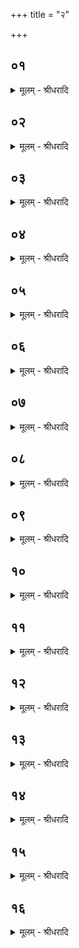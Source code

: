 +++
title = "२"

+++


## ०१
<details><summary>मूलम् - श्रीधरादि</summary>

अ᳘थ स्पृ᳘त ऽउ᳘पदधाति॥  
(त्ये) एतद्वै᳘ प्रजा᳘पतिरेत᳘स्मिन्नात्म᳘नः प्र᳘तिहिते स᳘र्व्वाणि भूता᳘नि ग᳘र्भ्यभवत्ता᳘न्यस्य[[!!]] ग᳘र्भ ऽएव स᳘न्ति पाप्मा᳘ मृत्यु᳘रगृह्णात्॥
</details>

## ०२
<details><summary>मूलम् - श्रीधरादि</summary>

(त्स᳘) स᳘ देवा᳘नब्रवीत्॥  
(द्यु) युष्मा᳘भिः स᳘हेमा᳘नि स᳘र्व्वाणि भूता᳘नि पाप्म᳘नो मृ᳘त्यो᳘ स्पृणवानी᳘ति किं᳘ नस्त᳘तो भविष्यती᳘ति व्वृणीध्वमि᳘त्यब्रवीत्तं᳘ भागो᳘ नो ऽस्त्वित्येके᳘ ऽब्रुवन्ना᳘धिपत्यं नो ऽस्त्वित्ये᳘के स᳘ भागमे᳘केभ्यः कृत्वा ऽऽधिपत्यमे᳘केभ्यः स᳘र्व्वाणि भूता᳘नि पाप्म᳘नो मृत्यो᳘रस्पृणोद्यदस्पृणोत्त᳘स्मात्स्पृ᳘तस्त᳘थै᳘वैतद्य᳘जमानो[[!!]] भागमे᳘केभ्यः कृत्वा᳘ ऽऽधिपत्यमे᳘केभ्यः स᳘र्व्वाणि भूता᳘नि पाप्म᳘नो मृत्यो᳘ स्पृणोति त᳘स्मादु स᳘र्व्वास्वेव᳘ स्पृत᳘ᳫँ᳘ स्पृतमित्य᳘नुवर्तते॥
</details>

## ०३
<details><summary>मूलम् - श्रीधरादि</summary>

(ते ऽग्ने᳘) अग्नि᳘र्भा᳘गो ऽसि॥  
दीक्षा᳘या ऽआ᳘धिपत्यमि᳘ति व्वाग्वै᳘ दी᳘क्षा ऽग्न᳘ये भागं᳘ कृत्वा᳘ व्वाच ऽआ᳘धिपत्यमकरो᳘द्ब्र᳘ह्म स्पृतं᳘ त्रिवृत्स्तो᳘म ऽइ᳘ति ब्र᳘ह्म प्रजा᳘नां त्रिवृ᳘ता स्तो᳘मेन पाप्म᳘नो मृत्यो᳘रस्पृणोत्॥
</details>

## ०४
<details><summary>मूलम् - श्रीधरादि</summary>

(दि᳘) इ᳘न्द्रस्य भा᳘गो ऽसि॥  
व्वि᳘ष्णोरा᳘धिपत्यमिती᳘न्द्राय भागं᳘ कृत्वा व्वि᳘ष्णव ऽआ᳘धिपत्यमकरोत्क्षत्रं᳘ᳫँ᳘ स्पृतं᳘ पञ्चदश स्तो᳘म ऽइ᳘ति क्षत्रं᳘ प्रजा᳘नां पञ्चदशे᳘न स्तो᳘मेन पाप्म᳘नो मृत्यो᳘रस्पृणोत्॥
</details>

## ०५
<details><summary>मूलम् - श्रीधरादि</summary>

(न्नृ) नृच᳘क्षसां भा᳘गो ऽसि॥  
धातुरा᳘धिपत्यमि᳘ति देवा वै᳘ नृच᳘क्षसो देवे᳘भ्यो भागं᳘ कृत्वा᳘ धात्र ऽआ᳘धिपत्यमकरोज्जनि᳘त्रᳫँ᳭ स्पृत᳘ᳫँ᳘ सप्तदश स्तो᳘म ऽइ᳘ति व्विड्वै᳘ जनि᳘त्रं व्वि᳘शं प्रजा᳘नाᳫँ᳭ सप्तदशे᳘न स्तो᳘मेन पाप्म᳘नो मृत्यो᳘रस्पृणोत्॥
</details>

## ०६
<details><summary>मूलम् - श्रीधरादि</summary>

(न्मि) मित्र᳘स्य भा᳘गो ऽसि॥  
व्व᳘रुणस्या᳘धिपत्यमि᳘ति प्राणो वै᳘ मि᳘त्रो ऽपानो व्व᳘रुणः प्राणा᳘य भागं᳘ कृ᳘त्वा ऽपानाया᳘धिपत्यमकरोद्दिवो व्वृ᳘ष्टिर्व्वा᳘त स्पृत᳘ ऽएकविᳫँ᳭श स्तो᳘म ऽइ᳘ति व्वृ᳘ष्टिं च व्वा᳘तं च प्रजा᳘नामेकविᳫँ᳭शे᳘न स्तो᳘मेन पाप्म᳘नो मृत्यो᳘रस्पृणोत्॥
</details>

## ०७
<details><summary>मूलम् - श्रीधरादि</summary>

(द्व᳘) व्व᳘सूनां भा᳘गो ऽसि॥  
रुद्रा᳘णामा᳘धिपत्यमि᳘ति व्व᳘सुभ्यो भागं᳘ कृत्वा᳘[[!!]] रुद्रे᳘भ्य ऽआ᳘धिपत्यमकरोच्च᳘तुष्पात्स्पृतं᳘ चतुर्विᳫँ᳭श स्तो᳘म ऽइ᳘ति च᳘तुष्पात्प्रजा᳘नां चतुर्विᳫँ᳭शे᳘न स्तो᳘मेन पाप्म᳘नो मृत्यो᳘रस्पृणोत्॥
</details>

## ०८
<details><summary>मूलम् - श्रीधरादि</summary>

(दा) आदित्या᳘नां भा᳘गो ऽसि॥  
मरु᳘तामा᳘धिपत्यमि᳘त्यादित्ये᳘भ्यो भागं᳘ कृत्वा᳘ मरु᳘द्भ्य ऽआ᳘धिपत्यमकरोद्ग᳘र्भाः स्पृताः᳘ पञ्चविᳫँ᳭श स्तो᳘म ऽइ᳘ति ग᳘र्भान्प्रजा᳘नां पञ्चविᳫँ᳭शे᳘न स्तो᳘मेन पाप्म᳘नो मृत्यो᳘रस्पृणोत्॥
</details>

## ०९
<details><summary>मूलम् - श्रीधरादि</summary>

(द᳘) अ᳘दित्यै भा᳘गो ऽसि॥  
पूष्ण ऽआ᳘धिपत्यमि᳘तीयं वा ऽअ᳘दितिरस्यै᳘ भागं᳘ कृत्वा᳘ पूष्ण ऽआ᳘धिपत्यमकरोदो᳘ज स्पृतं᳘ त्रिणव स्तो᳘म ऽइत्यो᳘जः प्रजा᳘नां त्रिणवे᳘न स्तो᳘मेन पाप्म᳘नो मृत्यो᳘रस्पृणोत्॥
</details>

## १०
<details><summary>मूलम् - श्रीधरादि</summary>

(द्दे) देव᳘स्य सवितु᳘र्भा᳘गो ऽसि॥  
बृ᳘हस्प᳘तेरा᳘धिपत्यमि᳘ति देवा᳘य सवित्रे᳘ भागं᳘ कृत्वा बृ᳘हस्प᳘तय ऽआ᳘धिपत्यमकरोत्समी᳘चीर्दि᳘शः स्पृता᳘श्चतुष्टोम स्तो᳘म ऽइ᳘ति स᳘र्व्वा दि᳘शः प्रजा᳘नां चतुष्टोमे᳘न स्तो᳘मेन पाप्म᳘नो मृत्यो᳘रस्पृणोत्॥
</details>

## ११
<details><summary>मूलम् - श्रीधरादि</summary>

(द्य᳘) य᳘वानां भा᳘गो ऽसि॥  
(स्य᳘) अ᳘यवानामा᳘धिपत्यमि᳘ति पूर्वपक्षा वै य᳘वा ऽअपरपक्षा ऽअ᳘यवास्ते᳘ हीदᳫँ᳭ स᳘र्व्वं युव᳘ते चायुव᳘ते च पूर्वपक्षे᳘भ्यो भागं᳘ कृ᳘त्वा ऽपरपक्षे᳘भ्य ऽआ᳘धिपत्यमकरोत्प्रजा᳘ स्पृता᳘श्चतुश्चत्वारिᳫँ᳭श स्तो᳘म ऽइ᳘ति स᳘र्व्वाः प्रजा᳘श्चतुश्चत्वारिᳫँ᳭शे᳘न स्तो᳘मेन पाप्म᳘नो मृत्यो᳘रस्पृणोत्॥
</details>

## १२
<details><summary>मूलम् - श्रीधरादि</summary>

(दृ) ऋभूणां᳘ भा᳘गो ऽसि॥  
व्वि᳘श्वेषां देवा᳘नामा᳘धिपत्यमि᳘त्यृभु᳘भ्यो भागं᳘ कृत्वा व्वि᳘श्वेभ्यो देवे᳘भ्य ऽआ᳘धिपत्यमकरोद्भूत᳘ᳫँ᳘ स्पृतं᳘ त्रयस्त्रिᳫँ᳭श स्तो᳘म ऽइ᳘ति स᳘र्व्वाणि भूता᳘नि त्रयस्त्रिᳫँ᳭शे᳘न स्तो᳘मेन पाप्म᳘नो मृत्यो᳘रस्पृणोत्त᳘थै᳘वैतद्य᳘जमानः स᳘र्व्वाणि भूता᳘नि त्रयस्त्रिᳫँ᳭शे᳘न स्तो᳘मेन पाप्म᳘नो मृत्यो᳘ स्पृणोति॥
</details>

## १३
<details><summary>मूलम् - श्रीधरादि</summary>

ता वा᳘ ऽएता दशे᳘ष्टका ऽउ᳘पदधाति॥  
द᳘शाक्षरा व्विरा᳘ड् विरा᳘डग्निर्द᳘श दि᳘शो दि᳘शो ऽग्निर्द᳘श प्राणाः᳘ प्राणा᳘ ऽअग्निर्या᳘वानग्निर्या᳘वत्यस्य मा᳘त्रा ता᳘वतैव त᳘देता᳘नि स᳘र्व्वाणि भूता᳘नि पाप्म᳘नो मृत्यो᳘ स्पृणोति॥
</details>

## १४
<details><summary>मूलम् - श्रीधरादि</summary>

(त्य᳘) अ᳘थ ऽर्त᳘व्ये ऽउ᳘पदधाति॥  
(त्यृ) ऋत᳘व ऽएते य᳘दृत᳘व्ये ऽऋतू᳘ने᳘वैतदु᳘पदधाति स᳘हश्च सह᳘स्यश्च[[!!]] है᳘मन्तिकावृतू ऽइ᳘ति ना᳘मनी ऽएनयोरेते ना᳘मभ्यामे᳘वैने ऽएतदुपदधाति[[!!]] द्वे ऽइ᳘ष्टके भवतो द्वौ हि मा᳘सावृतुः᳘ सकृ᳘त्सादयत्ये᳘कं त᳘दृतुं᳘ करोति॥
</details>

## १५
<details><summary>मूलम् - श्रीधरादि</summary>

तद्य᳘देते ऽअ᳘त्रोपद᳘धाति॥  
संव्वत्सर᳘ ऽए᳘षो ऽग्नि᳘रिम᳘ ऽउ लोकाः᳘ संव्वत्सरस्त᳘स्य य᳘दूर्ध्व᳘मन्त᳘रिक्षादर्व्वाची᳘नं दिवस्त᳘दस्यैषा᳘ चतुर्थी चि᳘तिस्त᳘द्वस्य हेमन्त᳘ ऽऋतुस्तद्य᳘देते ऽअ᳘त्रोपद᳘धाति य᳘दे᳘वास्यैते᳘ ऽआत्म᳘नस्त᳘दस्मिन्नेतत्प्र᳘तिदधाति त᳘स्मादे᳘ते ऽअत्रो᳘पदधाति॥
</details>

## १६
<details><summary>मूलम् - श्रीधरादि</summary>

य᳘द्वे᳘वैते ऽअ᳘त्रोपद᳘धाति॥  
प्रजा᳘पतिरे᳘षो ऽग्निः᳘ संव्वत्सर᳘ ऽउ प्रजा᳘पतिस्त᳘स्य य᳘दूर्ध्वं म᳘ध्यादवाची᳘नᳫँ᳭ शीर्ष्णस्त᳘दस्यैषा᳘ चतुर्थी चि᳘तिस्त᳘द्वस्य हेमन्त᳘ ऽऋतुस्तद्य᳘देते ऽअ᳘त्रोपद᳘धाति य᳘दे᳘वास्यैते᳘ ऽआत्म᳘नस्त᳘दस्मि᳘न्नेतत्प्र᳘तिदधाति त᳘स्मादेते ऽअत्रो᳘पदधाति॥
</details>